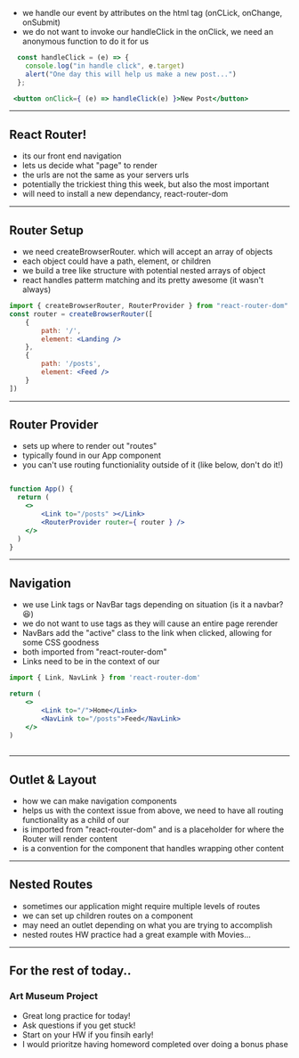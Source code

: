 
- we handle our event by attributes on the html tag (onCLick, onChange, onSubmit)
- we do not want to invoke our handleClick in the onClick, we need an anonymous function to do it for us


```jsx
  const handleClick = (e) => {
    console.log("in handle click", e.target)
    alert("One day this will help us make a new post...")
  };

 <button onClick={ (e) => handleClick(e) }>New Post</button>
```


---


## React Router!

- its our front end navigation
- lets us decide what "page" to render
- the urls are not the same as your servers urls
- potentially the trickiest thing this week, but also the most important
- will need to install a new dependancy, react-router-dom


---

## Router Setup

- we need createBrowserRouter. which will accept an array of objects
- each object could have a path, element, or children
- we build a tree like structure with potential nested arrays of object
- react handles patterm matching and its pretty awesome (it wasn't always)
```jsx
import { createBrowserRouter, RouterProvider } from "react-router-dom" 
const router = createBrowserRouter([
    {
        path: '/',
        element: <Landing />
    },
    {
        path: '/posts',
        element: <Feed />
    }
])
```


---

## Router Provider

- sets up where to render out "routes"
- typically found in our App component
- you can't use routing functioniality outside of it (like below, don't do it!)


```jsx

function App() {
  return (
    <>
        <Link to="/posts" ></Link>
        <RouterProvider router={ router } />
    </>
  )
}
```


---

## Navigation

- we use Link tags or NavBar tags depending on situation (is it a navbar? 😆)
- we do not want to use <a></a> tags as they will cause an entire page rerender
- NavBars add the "active" class to the link when clicked, allowing for some CSS goodness
- both imported from "react-router-dom"
- Links need to be in the context of our <RouterProvider />

```jsx
import { Link, NavLink } from 'react-router-dom'

return (
    <>
        <Link to="/">Home</Link>
        <NavLink to="/posts">Feed</NavLink>
    </>
)
 
```

---


## Outlet & Layout

- how we can make navigation components 
- helps us with the context issue from above, we need to have all routing functionality as a child of our <RouterProvider />
- <Outlet /> is imported from "react-router-dom" and is a placeholder for where the Router will render content
- <Layout /> is a convention for the component that handles wrapping other content



---



## Nested Routes

- sometimes our application might require multiple levels of routes
- we can set up children routes on a component
- may need an outlet depending on what you are trying to accomplish
- nested routes HW practice had a great example with Movies...


---

## For the rest of today..

### Art Museum Project
- Great long practice for today!  
- Ask questions if you get stuck!
- Start on your HW if you finsih early!
- I would prioritze having homeword completed over doing a bonus phase

